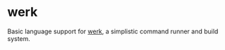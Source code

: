 # werk

Basic language support for [werk](https://github.com/simonask/werk), a simplistic command runner and build system.